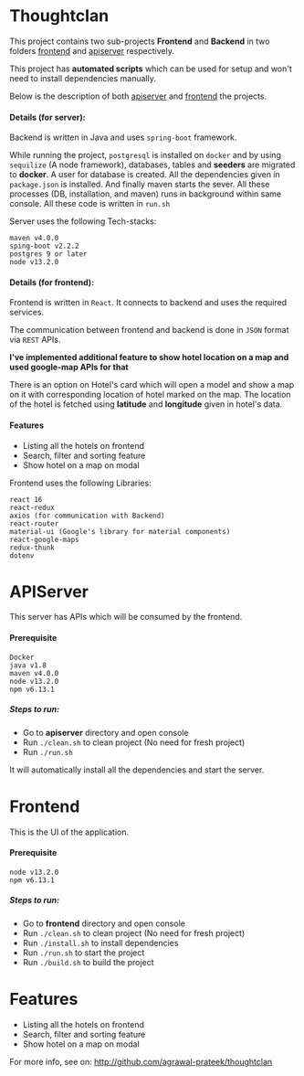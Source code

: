 # Thoughtclan

This project contains two sub-projects **Frontend** and **Backend** in two folders 
[frontend](/frontend) and [apiserver](/apiserver) respectively.

This project has **automated scripts** which can be used for setup and won't need to install dependencies manually.

Below is the description of both [apiserver](#apiserver) and [frontend](#frontend) the projects.


#### Details (for server):

Backend is written in Java and uses `spring-boot` framework.

While running the project, `postgresql` is installed on `docker` and by using
 `sequilize` (A node framework), databases, tables and **seeders** are migrated to **docker**. 
 A user for database is created. All the dependencies given in `package.json` is installed.
 And finally maven starts the sever. All these processes (DB, installation, and maven) runs 
 in background within same console.
 All these code is written in `run.sh`

Server uses the following Tech-stacks:

    maven v4.0.0
    sping-boot v2.2.2
    postgres 9 or later
    node v13.2.0

#### Details (for frontend):

Frontend is written in `React`. It connects to backend and uses the required services. 

The communication between frontend and backend is done in `JSON` format via `REST` APIs.

**I've implemented additional feature to show hotel location on a map and used google-map APIs for that** 

There is an option on Hotel's card which will open a model and show a map on it with corresponding
location of hotel marked on the map. The location of the hotel is fetched using **latitude** 
and **longitude** given in hotel's data.

#### Features

- Listing all the hotels on frontend
- Search, filter and sorting feature
- Show hotel on a map on modal

Frontend uses the following Libraries:

    react 16
    react-redux
    axios (for communication with Backend)
    react-router
    material-ui (Google's library for material components)
    react-google-maps
    redux-thunk
    dotenv
    
    
# APIServer

This server has APIs which will be consumed by the frontend.

#### Prerequisite

    Docker
    java v1.8
    maven v4.0.0
    node v13.2.0
    npm v6.13.1
    
##### Steps to run:

-  Go to **apiserver** directory and open console
-  Run `./clean.sh` to clean project (No need for fresh project)
-  Run `./run.sh`

It will automatically install all the dependencies and start the server.

# Frontend

This is the UI of the application.

#### Prerequisite

    node v13.2.0
    npm v6.13.1
    
##### Steps to run:

-  Go to **frontend** directory and open console
-  Run `./clean.sh` to clean project (No need for fresh project)
-  Run `./install.sh` to install dependencies
-  Run `./run.sh` to start the project
-  Run `./build.sh` to build the project

# Features

- Listing all the hotels on frontend
- Search, filter and sorting feature
- Show hotel on a map on modal

For more info, see on: http://github.com/agrawal-prateek/thoughtclan 